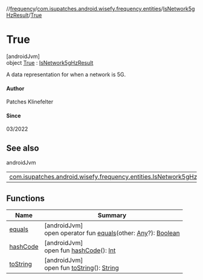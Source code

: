 //[frequency](../../../../index.md)/[com.isupatches.android.wisefy.frequency.entities](../../index.md)/[IsNetwork5gHzResult](../index.md)/[True](index.md)

# True

[androidJvm]\
object [True](index.md) : [IsNetwork5gHzResult](../index.md)

A data representation for when a network is 5G.

#### Author

Patches Klinefelter

#### Since

03/2022

## See also

androidJvm

| | |
|---|---|
| [com.isupatches.android.wisefy.frequency.entities.IsNetwork5gHzResult](../index.md) |  |

## Functions

| Name | Summary |
|---|---|
| [equals](../-false/index.md#585090901%2FFunctions%2F-831600846) | [androidJvm]<br>open operator fun [equals](../-false/index.md#585090901%2FFunctions%2F-831600846)(other: [Any](https://kotlinlang.org/api/latest/jvm/stdlib/kotlin/-any/index.html)?): [Boolean](https://kotlinlang.org/api/latest/jvm/stdlib/kotlin/-boolean/index.html) |
| [hashCode](../-false/index.md#1794629105%2FFunctions%2F-831600846) | [androidJvm]<br>open fun [hashCode](../-false/index.md#1794629105%2FFunctions%2F-831600846)(): [Int](https://kotlinlang.org/api/latest/jvm/stdlib/kotlin/-int/index.html) |
| [toString](../-false/index.md#1616463040%2FFunctions%2F-831600846) | [androidJvm]<br>open fun [toString](../-false/index.md#1616463040%2FFunctions%2F-831600846)(): [String](https://kotlinlang.org/api/latest/jvm/stdlib/kotlin/-string/index.html) |
